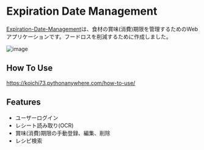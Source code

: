 # Expiration Date Management
<a href="http://koichi73.pythonanywhere.com/" target="_blank">Expiration-Date-Management</a>は、食材の賞味(消費)期限を管理するためのWebアプリケーションです。フードロスを削減するために作成しました。

![image](https://github.com/Koichi73/Expiration-Date-Management/assets/73371496/497eb915-b2a0-446d-aeaf-5add5fde78ab)

## How To Use
<a href="https://koichi73.pythonanywhere.com/how-to-use/" target="_blank">https://koichi73.pythonanywhere.com/how-to-use/</a>

## Features
- ユーザーログイン
- レシート読み取り(OCR)
- 賞味(消費)期限の手動登録、編集、削除
- レシピ検索